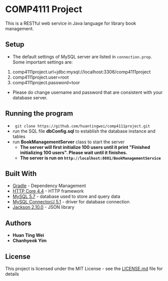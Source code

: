 # COMP4111 Project

This is a RESTful web service in Java language for library book management.

## Setup
* The default settings of MySQL server are listed in `connection.prop`. Some important settings are:
1. comp4111project.url=jdbc:mysql://localhost:3306/comp4111project
2. comp4111project.user=root
3. comp4111project.password=toor
* Please do change username and password that are consistent with your database server.


## Running the program

* ``` git clone https://github.com/huantingwei/comp4111project.git```
* run the SQL file **dbConfig.sql** to establish the database instance and tables
* run **BookManagementServer** class to start the server
  * **The server will first initialize 100 users until it print "Finished initializing 100 users". Please wait until it finishes.**
  * **The server is run on ```http://localhost:8081/BookManagementService```**


## Built With
* [Gradle]() - Dependency Management
* [HTTP Core 4.4](https://hc.apache.org/httpcomponents-core-4.4.x/tutorial/html/index.html) - HTTP framework
* [MySQL 5.7](https://dev.mysql.com/doc/refman/5.7/en/installing.html) - database used to store and query data
* [MySQL Connector/J 5.1](https://dev.mysql.com/downloads/connector/j/5.1.html) - driver for database connection
* [Jackson 2.10.0](https://github.com/FasterXML/jackson/wiki/Jackson-Release-2.10) - JSON library


## Authors

* **Huan Ting Wei**
* **Chanhyeok Yim**

## License

This project is licensed under the MIT License - see the [LICENSE.md](LICENSE.md) file for details
